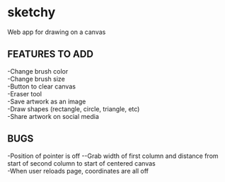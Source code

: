 # sketchy
 Web app for drawing on a canvas 


## FEATURES TO ADD  
-Change brush color  
-Change brush size  
-Button to clear canvas  
-Eraser tool  
-Save artwork as an image  
-Draw shapes (rectangle, circle, triangle, etc)  
-Share artwork on social media  


## BUGS  
-Position of pointer is off
--Grab width of first column and distance from start of second column to start of centered canvas  
-When user reloads page, coordinates are all off  
